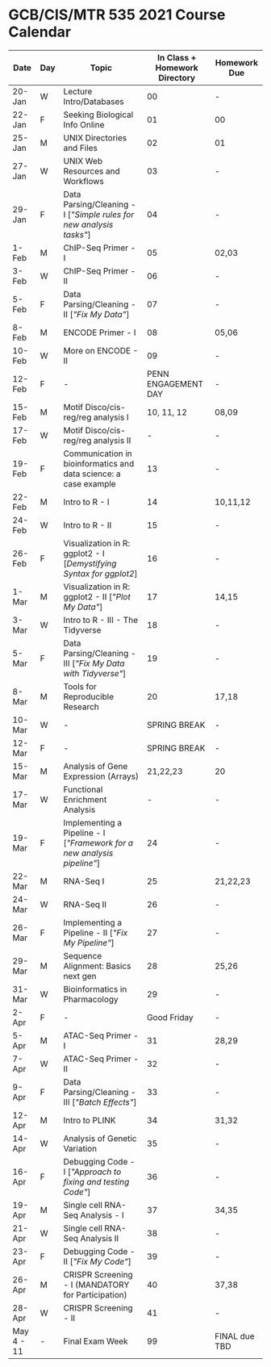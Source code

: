 # GCB/CIS/MTR 535 2021 Course Calendar

| Date       | Day | Topic                                                                          | In Class + Homework Directory | Homework Due  |
|------------|-----|--------------------------------------------------------------------------------|-------------------------------|---------------|
| 20-Jan     | W   | Lecture Intro/Databases                                                        | 00                            | -             |
| 22-Jan     | F   | Seeking Biological Info Online                                                 | 01                            | 00            |
| 25-Jan     | M   | UNIX Directories and Files                                                     | 02                            | 01            |
| 27-Jan     | W   | UNIX Web Resources and Workflows                                               | 03                            | -             |
| 29-Jan     | F   | Data Parsing/Cleaning - I [<em>"Simple rules for new analysis tasks"</em>]     | 04                            | -             |
| 1-Feb      | M   | ChIP-Seq Primer - I                                                            | 05                            | 02,03         |
| 3-Feb      | W   | ChIP-Seq Primer - II                                                           | 06                            | -             |
| 5-Feb      | F   | Data Parsing/Cleaning - II [<em>"Fix My Data"</em>]                            | 07                            | -             |
| 8-Feb      | M   | ENCODE Primer - I                                                              | 08                            | 05,06         |
| 10-Feb     | W   | More on ENCODE - II                                                            | 09                            | -             |
| 12-Feb     | F   | -                                                                              | PENN ENGAGEMENT DAY           | -             |
| 15-Feb     | M   | Motif Disco/cis-reg/reg analysis I                                             | 10, 11, 12                    | 08,09         |
| 17-Feb     | W   | Motif Disco/cis-reg/reg analysis II                                            | -                             | -             |
| 19-Feb     | F   | Communication in bioinformatics and data science: a case example               | 13                            | -             |
| 22-Feb     | M   | Intro to R - I                                                                 | 14                            | 10,11,12      |
| 24-Feb     | W   | Intro to R - II                                                                | 15                            | -             |
| 26-Feb     | F   | Visualization in R: ggplot2 - I [<em>Demystifying Syntax for ggplot2</em>]     | 16                            | -             |
| 1-Mar      | M   | Visualization in R: ggplot2 - II [<em>"Plot My Data"</em>]                     | 17                            | 14,15         |
| 3-Mar      | W   | Intro to R - III - The Tidyverse                                               | 18                            | -             |
| 5-Mar      | F   | Data Parsing/Cleaning - III [<em>"Fix My Data with Tidyverse"</em>]            | 19                            | -             |
| 8-Mar      | M   | Tools for Reproducible Research                                                | 20                            | 17,18         |
| 10-Mar     | W   | -                                                                              | SPRING BREAK                  | -             |
| 12-Mar     | F   | -                                                                              | SPRING BREAK                  | -             |
| 15-Mar     | M   | Analysis of Gene Expression (Arrays)                                           | 21,22,23                      | 20            |
| 17-Mar     | W   | Functional Enrichment Analysis                                                 | -                             | -             |
| 19-Mar     | F   | Implementing a Pipeline - I [<em>"Framework for a new analysis pipeline"</em>] | 24                            | -             |
| 22-Mar     | M   | RNA-Seq I                                                                      | 25                            | 21,22,23      |
| 24-Mar     | W   | RNA-Seq II                                                                     | 26                            | -             |
| 26-Mar     | F   | Implementing a Pipeline - II [<em>"Fix My Pipeline"</em>]                      | 27                            | -             |
| 29-Mar     | M   | Sequence Alignment: Basics next gen                                            | 28                            | 25,26         |
| 31-Mar     | W   | Bioinformatics in Pharmacology                                                 | 29                            | -             |
| 2-Apr      | F   | -                                                                              | Good Friday                   | -             |
| 5-Apr      | M   | ATAC-Seq Primer - I                                                            | 31                            | 28,29         |
| 7-Apr      | W   | ATAC-Seq Primer - II                                                           | 32                            | -             |
| 9-Apr      | F   | Data Parsing/Cleaning - III [<em>"Batch Effects"</em>]                         | 33                            | -             |
| 12-Apr     | M   | Intro to PLINK                                                                 | 34                            | 31,32         |
| 14-Apr     | W   | Analysis of Genetic Variation                                                  | 35                            | -             |
| 16-Apr     | F   | Debugging Code - I [<em>"Approach to fixing and testing Code"</em>]            | 36                            | -             |
| 19-Apr     | M   | Single cell RNA-Seq Analysis - I                                               | 37                            | 34,35         |
| 21-Apr     | W   | Single cell RNA-Seq Analysis II                                                | 38                            | -             |
| 23-Apr     | F   | Debugging Code - II [<em>"Fix My Code"</em>]                                   | 39                            | -             |
| 26-Apr     | M   | CRISPR Screening - I (MANDATORY for Participation)                             | 40                            | 37,38         |
| 28-Apr     | W   | CRISPR Screening - II                                                          | 41                            | -             |
| May 4 - 11 | -   | Final Exam Week                                                                | 99                            | FINAL due TBD |